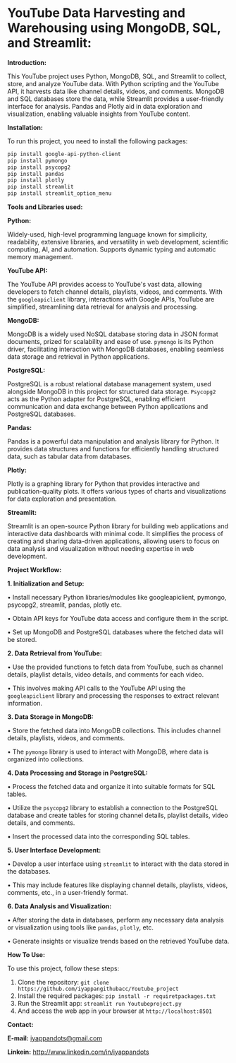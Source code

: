 # YouTube Data Harvesting and Warehousing using MongoDB, SQL, and Streamlit:

**Introduction:**

This YouTube project uses Python, MongoDB, SQL, and Streamlit to collect, store, and analyze YouTube data. With Python scripting and the YouTube API, it harvests data like channel details, videos, and comments. MongoDB and SQL databases store the data, while Streamlit provides a user-friendly interface for analysis. Pandas and Plotly aid in data exploration and visualization, enabling valuable insights from YouTube content.

**Installation:**

To run this project, you need to install the following packages:
```python
pip install google-api-python-client
pip install pymongo
pip install psycopg2
pip install pandas
pip install plotly
pip install streamlit
pip install streamlit_option_menu
```

**Tools and Libraries used:**

**Python:**

  Widely-used, high-level programming language known for simplicity, readability, extensive libraries, and versatility in web development, scientific computing, AI, and automation. Supports dynamic typing and automatic memory management.

**YouTube API:**

  The YouTube API provides access to YouTube's vast data, allowing developers to fetch channel details, playlists, videos, and comments. With the `googleapiclient` library, interactions with Google APIs, YouTube are simplified, streamlining data retrieval for analysis and processing.

**MongoDB:**

MongoDB is a widely used NoSQL database storing data in JSON format documents, prized for scalability and ease of use. `pymongo` is its Python driver, facilitating interaction with MongoDB databases, enabling seamless data storage and retrieval in Python applications.

**PostgreSQL:**

PostgreSQL is a robust relational database management system, used alongside MongoDB in this project for structured data storage. `Psycopg2` acts as the Python adapter for PostgreSQL, enabling efficient communication and data exchange between Python applications and PostgreSQL databases.

**Pandas:**

Pandas is a powerful data manipulation and analysis library for Python. It provides data structures and functions for efficiently handling structured data, such as tabular data from databases.

**Plotly:**

Plotly is a graphing library for Python that provides interactive and publication-quality plots. It offers various types of charts and visualizations for data exploration and presentation.

**Streamlit:**

Streamlit is an open-source Python library for building web applications and interactive data dashboards with minimal code. It simplifies the process of creating and sharing data-driven applications, allowing users to focus on data analysis and visualization without needing expertise in web development.

**Project Workflow:**

**1. Initialization and Setup:**

•	Install necessary Python libraries/modules like googleapiclient, pymongo, psycopg2, streamlit, pandas, plotly etc.

•	Obtain API keys for YouTube data access and configure them in the script.

•	Set up MongoDB and PostgreSQL databases where the fetched data will be stored.

**2. Data Retrieval from YouTube:**

•	Use the provided functions to fetch data from YouTube, such as channel details, playlist details, video details, and comments for each video.

•	This involves making API calls to the YouTube API using the `googleapiclient` library and processing the responses to extract relevant information.

**3. Data Storage in MongoDB:**

•	Store the fetched data into MongoDB collections. This includes channel details, playlists, videos, and comments.

•	The `pymongo` library is used to interact with MongoDB, where data is organized into collections.

**4. Data Processing and Storage in PostgreSQL:**

•	Process the fetched data and organize it into suitable formats for SQL tables.

•	Utilize the `psycopg2` library to establish a connection to the PostgreSQL database and create tables for storing channel details, playlist details, video details, and comments.

•	Insert the processed data into the corresponding SQL tables.

**5. User Interface Development:**

•	Develop a user interface using `streamlit` to interact with the data stored in the databases.

•	This may include features like displaying channel details, playlists, videos, comments, etc., in a user-friendly format.

**6. Data Analysis and Visualization:**

•	After storing the data in databases, perform any necessary data analysis or visualization using tools like `pandas`, `plotly`, etc.

•	Generate insights or visualize trends based on the retrieved YouTube data.

**How To Use:**

To use this project, follow these steps:

1.	Clone the repository: ```git clone https://github.com/iyappangithubacc/Youtube_project```
2.	Install the required packages: ```pip install -r requiretpackages.txt```
3.	Run the Streamlit app: ```streamlit run Youtubeproject.py```
4.	And access the web app in your browser at ```http://localhost:8501```

**Contact:**

**E-mail:** iyappandots@gmail.com

**Linkein:** http://www.linkedin.com/in/iyappandots 





